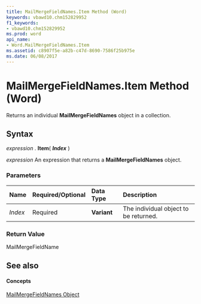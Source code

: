```yaml
---
title: MailMergeFieldNames.Item Method (Word)
keywords: vbawd10.chm152829952
f1_keywords:
- vbawd10.chm152829952
ms.prod: word
api_name:
- Word.MailMergeFieldNames.Item
ms.assetid: c8907f5e-a82b-c47d-8690-7586f25b975e
ms.date: 06/08/2017
---
```



# MailMergeFieldNames.Item Method (Word)

Returns an individual  **MailMergeFieldNames** object in a collection.


## Syntax

 _expression_ . **Item**( **_Index_** )

 _expression_ An expression that returns a **MailMergeFieldNames** object.


### Parameters



|**Name**|**Required/Optional**|**Data Type**|**Description**|
|:-----|:-----|:-----|:-----|
| _Index_|Required| **Variant**|The individual object to be returned.|

### Return Value

MailMergeFieldName


## See also


#### Concepts


[MailMergeFieldNames Object](Word.MailMergeFieldNames.md)

